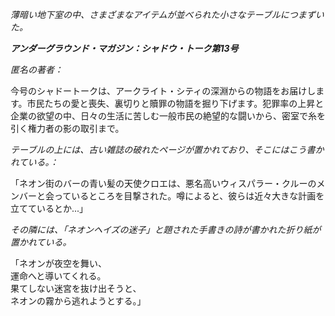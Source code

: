 _薄暗い地下室の中、さまざまなアイテムが並べられた小さなテーブルにつまずいた。_

**_アンダーグラウンド・マガジン：シャドウ・トーク第13号_**

_匿名の著者：_

今号のシャドートークは、アークライト・シティの深淵からの物語をお届けします。市民たちの愛と喪失、裏切りと贖罪の物語を掘り下げます。犯罪率の上昇と企業の欲望の中、日々の生活に苦しむ一般市民の絶望的な闘いから、密室で糸を引く権力者の影の取引まで。

_*テーブルの上には、古い雑誌の破れたページが置かれており、そこにはこう書かれている。：*_

「ネオン街のバーの青い髪の天使クロエは、悪名高いウィスパラー・クルーのメンバーと会っているところを目撃された。噂によると、彼らは近々大きな計画を立てているとか...」

_*その隣には、「ネオンヘイズの迷子」と題された手書きの詩が書かれた折り紙が置かれている。*_

「ネオンが夜空を舞い、  
運命へと導いてくれる。  
果てしない迷宮を抜け出そうと、  
ネオンの霧から逃れようとする。」
